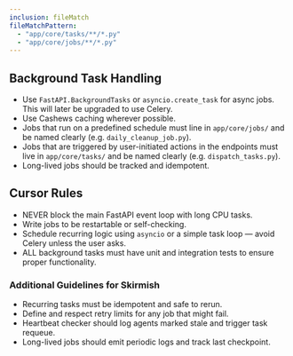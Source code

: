 ```yaml
---
inclusion: fileMatch
fileMatchPattern:
  - "app/core/tasks/**/*.py"
  - "app/core/jobs/**/*.py"
---
```


## Background Task Handling

- Use `FastAPI.BackgroundTasks` or `asyncio.create_task` for async jobs. This will later be upgraded to use Celery.
- Use Cashews caching wherever possible.
- Jobs that run on a predefined schedule must line in `app/core/jobs/` and be named clearly (e.g. `daily_cleanup_job.py`).
- Jobs that are triggered by user-initiated actions in the endpoints must live in `app/core/tasks/` and be named clearly (e.g. `dispatch_tasks.py`).
- Long-lived jobs should be tracked and idempotent.

## Cursor Rules

- NEVER block the main FastAPI event loop with long CPU tasks.
- Write jobs to be restartable or self-checking.
- Schedule recurring logic using `asyncio` or a simple task loop — avoid Celery unless the user asks.
- ALL background tasks must have unit and integration tests to ensure proper functionality.

### Additional Guidelines for Skirmish

- Recurring tasks must be idempotent and safe to rerun.
- Define and respect retry limits for any job that might fail.
- Heartbeat checker should log agents marked stale and trigger task requeue.
- Long-lived jobs should emit periodic logs and track last checkpoint.
